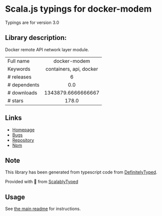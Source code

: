 
# Scala.js typings for docker-modem

Typings are for version 3.0

## Library description:
Docker remote API network layer module.

|                    |                 |
| ------------------ | :-------------: |
| Full name          | docker-modem |
| Keywords           | containers, api, docker |
| # releases         | 6 |
| # dependents       | 0.0 |
| # downloads        | 1343879.6666666667 |
| # stars            | 178.0 |

## Links
- [Homepage](https://github.com/apocas/docker-modem#readme)
- [Bugs](https://github.com/apocas/docker-modem/issues)
- [Repository](https://github.com/apocas/docker-modem)
- [Npm](https://www.npmjs.com/package/docker-modem)
    


## Note
This library has been generated from typescript code from [DefinitelyTyped](https://definitelytyped.org).

Provided with :purple_heart: from [ScalablyTyped](https://github.com/oyvindberg/ScalablyTyped)

## Usage
See [the main readme](../../readme.md) for instructions.


